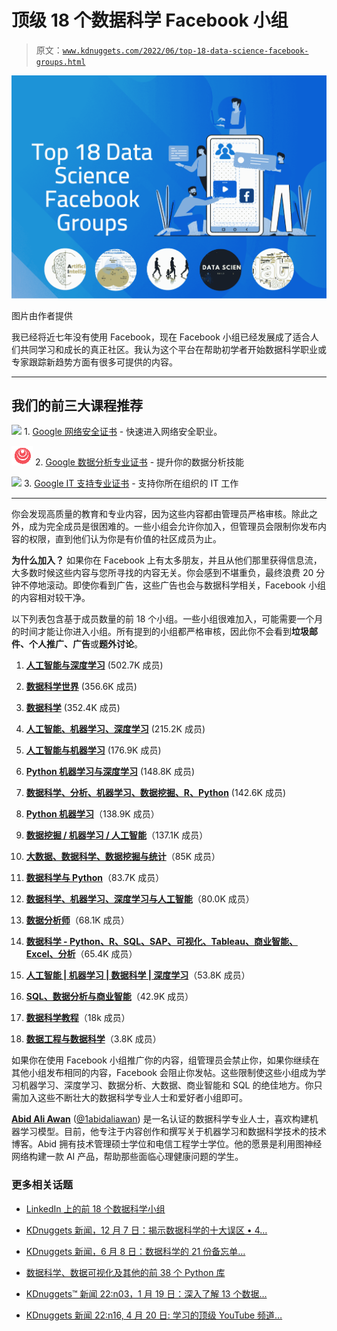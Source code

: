 # 顶级 18 个数据科学 Facebook 小组

> 原文：[`www.kdnuggets.com/2022/06/top-18-data-science-facebook-groups.html`](https://www.kdnuggets.com/2022/06/top-18-data-science-facebook-groups.html)

![顶级 18 个数据科学 Facebook 小组](img/3ee8f6742dc45ee7e10b94d42252094e.png)

图片由作者提供

我已经将近七年没有使用 Facebook，现在 Facebook 小组已经发展成了适合人们共同学习和成长的真正社区。我认为这个平台在帮助初学者开始数据科学职业或专家跟踪新趋势方面有很多可提供的内容。

* * *

## 我们的前三大课程推荐

![](img/0244c01ba9267c002ef39d4907e0b8fb.png) 1\. [Google 网络安全证书](https://www.kdnuggets.com/google-cybersecurity) - 快速进入网络安全职业。

![](img/e225c49c3c91745821c8c0368bf04711.png) 2\. [Google 数据分析专业证书](https://www.kdnuggets.com/google-data-analytics) - 提升你的数据分析技能

![](img/0244c01ba9267c002ef39d4907e0b8fb.png) 3\. [Google IT 支持专业证书](https://www.kdnuggets.com/google-itsupport) - 支持你所在组织的 IT 工作

* * *

你会发现高质量的教育和专业内容，因为这些内容都由管理员严格审核。除此之外，成为完全成员是很困难的。一些小组会允许你加入，但管理员会限制你发布内容的权限，直到他们认为你是有价值的社区成员为止。

**为什么加入？** 如果你在 Facebook 上有太多朋友，并且从他们那里获得信息流，大多数时候这些内容与您所寻找的内容无关。你会感到不堪重负，最终浪费 20 分钟不停地滚动。即使你看到广告，这些广告也会与数据科学相关，Facebook 小组的内容相对较干净。

以下列表包含基于成员数量的前 18 个小组。一些小组很难加入，可能需要一个月的时间才能让你进入小组。所有提到的小组都严格审核，因此你不会看到**垃圾邮件、个人推广、广告**或**题外讨论**。

1.  [**人工智能与深度学习**](https://www.facebook.com/groups/DeepNetGroup/about) (502.7K 成员)

1.  [**数据科学世界**](https://www.facebook.com/groups/BigDataPakistan/) (356.6K 成员)

1.  [**数据科学**](https://www.facebook.com/groups/DataScienceGroup) (352.4K 成员)

1.  [**人工智能、机器学习、深度学习**](https://www.facebook.com/groups/2059467967664033/) (215.2K 成员)

1.  [**人工智能与机器学习**](https://www.facebook.com/groups/1955664064497065/) (176.9K 成员)

1.  [**Python 机器学习与深度学习**](https://www.facebook.com/groups/mcalglobal) (148.8K 成员)

1.  [**数据科学、分析、机器学习、数据挖掘、R、Python**](https://www.facebook.com/groups/995474220466742/about) (142.6K 成员)

1.  [**Python 机器学习**](https://www.facebook.com/groups/699038760180241/about)（138.9K 成员）

1.  [**数据挖掘 / 机器学习 / 人工智能**](https://www.facebook.com/groups/machinelearningforum/about)（137.1K 成员）

1.  [**大数据、数据科学、数据挖掘与统计**](https://www.facebook.com/groups/bigdatastatistics)（85K 成员）

1.  [**数据科学与 Python**](https://www.facebook.com/groups/997975157020313)（83.7K 成员）

1.  [**数据科学、机器学习、深度学习与人工智能**](https://www.facebook.com/groups/251502155764625/)（80.0K 成员）

1.  [**数据分析师**](https://www.facebook.com/groups/568482360024983/)（68.1K 成员）

1.  [**数据科学 - Python、R、SQL、SAP、可视化、Tableau、商业智能、Excel、分析**](https://www.facebook.com/groups/260603005113602/)（65.4K 成员）

1.  [**人工智能 | 机器学习 | 数据科学 | 深度学习**](https://www.facebook.com/groups/theinsaneapp/)（53.8K 成员）

1.  [**SQL、数据分析与商业智能**](https://www.facebook.com/groups/341614815998967/)（42.9K 成员）

1.  [**数据科学教程**](https://www.facebook.com/groups/datasciencetutorials/about)（18k 成员）

1.  [**数据工程与数据科学**](https://www.facebook.com/groups/472227477321326/)（3.8K 成员）

如果你在使用 Facebook 小组推广你的内容，组管理员会禁止你，如果你继续在其他小组发布相同的内容，Facebook 会阻止你发帖。这些限制使这些小组成为学习机器学习、深度学习、数据分析、大数据、商业智能和 SQL 的绝佳地方。你只需加入这些不断壮大的数据科学专业人士和爱好者小组即可。

**[Abid Ali Awan](https://www.polywork.com/kingabzpro)** ([@1abidaliawan](https://twitter.com/1abidaliawan)) 是一名认证的数据科学专业人士，喜欢构建机器学习模型。目前，他专注于内容创作和撰写关于机器学习和数据科学技术的技术博客。Abid 拥有技术管理硕士学位和电信工程学士学位。他的愿景是利用图神经网络构建一款 AI 产品，帮助那些面临心理健康问题的学生。

### 更多相关话题

+   [LinkedIn 上的前 18 个数据科学小组](https://www.kdnuggets.com/2022/06/top-18-data-science-group-linkedin.html)

+   [KDnuggets 新闻，12 月 7 日：揭示数据科学的十大误区 • 4…](https://www.kdnuggets.com/2022/n47.html)

+   [KDnuggets 新闻，6 月 8 日：数据科学的 21 份备忘单…](https://www.kdnuggets.com/2022/n23.html)

+   [数据科学、数据可视化及其他的前 38 个 Python 库](https://www.kdnuggets.com/2020/11/top-python-libraries-data-science-data-visualization-machine-learning.html)

+   [KDnuggets™ 新闻 22:n03，1 月 19 日：深入了解 13 个数据…](https://www.kdnuggets.com/2022/n03.html)

+   [KDnuggets 新闻 22:n16, 4 月 20 日: 学习的顶级 YouTube 频道…](https://www.kdnuggets.com/2022/n16.html)
